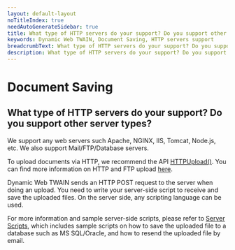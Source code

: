 ```yaml
---
layout: default-layout
noTitleIndex: true
needAutoGenerateSidebar: true
title: What type of HTTP servers do your support? Do you support other server types?
keywords: Dynamic Web TWAIN, Document Saving, HTTP servers support
breadcrumbText: What type of HTTP servers do your support? Do you support other server types?
description: What type of HTTP servers do your support? Do you support other server types?
---
```


# Document Saving

## What type of HTTP servers do your support? Do you support other server types?

We support any web servers such Apache, NGINX, IIS, Tomcat, Node.js, etc. We also support Mail/FTP/Database servers.

To upload documents via HTTP, we recommend the API <a href="https://www.dynamsoft.com/web-twain/docs-archive/v17.2.1/info/api/WebTwain_IO.html?ver=17.2.1#httpupload" target="_blank">HTTPUpload()</a>. You can find more information on HTTP and FTP upload <a href="https://www.dynamsoft.com/web-twain/docs-archive/v17.2.1/indepth/features/output.html?ver=17.2.1#upload" target="_blank">here</a>.

Dynamic Web TWAIN sends an HTTP POST request to the server when doing an upload. You need to write your server-side script to receive and save the uploaded files. On the server side, any scripting language can be used.

For more information and sample server-side scripts, please refer to <a href="https://www.dynamsoft.com/web-twain/docs-archive/v17.2.1/indepth/development/Server-script.html" target="_blank">Server Scripts</a>, which includes sample scripts on how to save the uploaded file to a database such as MS SQL/Oracle, and how to resend the uploaded file by email.
